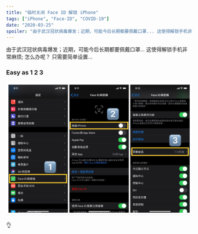 ```yaml
---
title: "临时关闭 Face ID 解锁 iPhone"
tags: ["iPhone", "Face-ID", "COVID-19"]
date: "2020-03-25"
spoiler: "由于武汉冠状病毒爆发；近期，可能今后长期都要佩戴口罩... 这使得解锁手机非常麻烦"
---
```


由于武汉冠状病毒爆发；近期，可能今后长期都要佩戴口罩... 这使得解锁手机非常麻烦;
怎么办呢？
只需要简单设置...

### Easy as 1 2 3

![One Two Three](cover.jpg)

👌